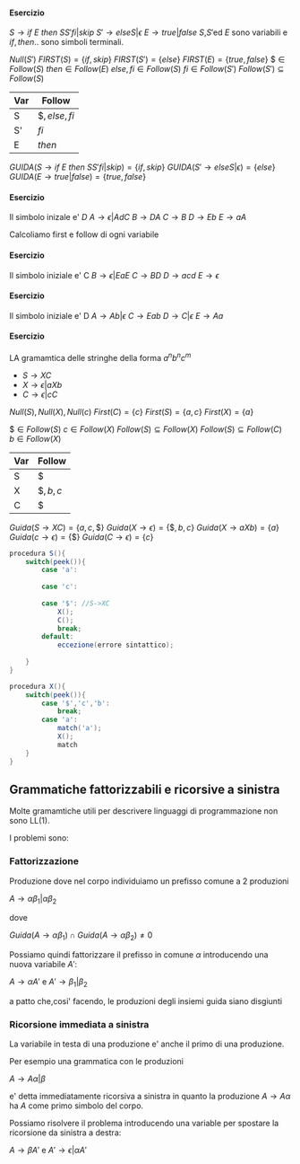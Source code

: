 #### Esercizio
$S\to if$ $E$ $then$ $SS'fi|skip$
$S'\to elseS |\epsilon$
$E\to true|false$
$S$,$S'$ed $E$ sono variabili e $if,then..$ sono simboli terminali.

$Null(S')$
$FIRST(S)=\{if,skip\}$
$FIRST(S')=\{else\}$
$FIRST(E)=\{true,false\}$
$\$\in Follow(S)$
$then\in Follow(E)$
$else,fi\in Follow(S)$
$fi\in Follow(S')$
$Follow(S')\subseteq Follow(S)$

Var|Follow
--|--
S|$\$,else,fi$
S'|$fi$
E|$then$

$GUIDA(S\to if$ $E$ $then$ $SS'fi|skip)=\{if,skip\}$
$GUIDA(S'\to elseS |\epsilon)=\{else\}$
$GUIDA(E\to true|false)=\{true,false\}$

#### Esercizio

Il simbolo inizale e' $D$
$A\to \epsilon |AdC$
$B\to DA$
$C\to B$
$D\to Eb$
$E\to aA$

Calcoliamo first e follow di ogni variabile 

#### Esercizio

Il simbolo iniziale e' C
$B\to \epsilon|EaE$
$C\to BD$
$D\to acd$
$E\to \epsilon$

#### Esercizio

Il simbolo iniziale e' D
$A\to Ab|\epsilon$
$C\to Eab$
$D\to C|\epsilon$
$E\to Aa$

#### Esercizio
LA gramamtica delle stringhe della forma $a^nb^nc^m$
- $S\to XC$
- $X\to \epsilon|aXb$
- $C\to \epsilon|cC$

$Null(S),Null(X),Null(c)$
$First(C)=\{c\}$
$First(S)=\{a,c\}$
$First(X)=\{a\}$

$\$\in Follow(S)$
$c\in Follow(X)$
$Follow(S)\subseteq Follow(X)$
$Follow(S)\subseteq Follow(C)$
$b\in Follow(X)$

Var|Follow
--|--
S|$\$$
X|$\$,b,c$
C|$\$$

$Guida(S\to XC)=\{a,c,\$\}$
$Guida(X\to \epsilon)=\{\$,b,c\}$
$Guida(X\to aXb)=\{a\}$
$Guida(c\to \epsilon)=\{\$\}$
$Guida(C\to \epsilon)=\{c\}$

```java
procedura S(){
	switch(peek()){
		case 'a':
		
		case 'c':
		
		case '$': //S->XC
			X();
			C();
			break;
		default:
			eccezione(errore sintattico);
		
	}
}
```

```java
procedura X(){
	switch(peek()){
		case '$','c','b':
			break;
		case 'a':
			match('a');
			X();
			match
	}
}
```

## Grammatiche fattorizzabili e ricorsive a sinistra
Molte gramamtiche utili per descrivere linguaggi di programmazione non sono LL(1).

I problemi sono:
### Fattorizzazione
Produzione dove nel corpo individuiamo un prefisso comune a 2 produzioni

$A \to \alpha \beta_1|\alpha \beta_2$

dove 

$Guida(A\to\alpha \beta_1)\cap Guida(A\to \alpha \beta_2)\ne 0$


Possiamo quindi fattorizzare il prefisso in comune $\alpha$ introducendo una nuova variabile $A'$:

$A\to \alpha A'$ e $A'\to \beta_1|\beta_2$

a patto che,cosi' facendo, le produzioni degli insiemi guida siano disgiunti

### Ricorsione immediata a sinistra

La variabile in testa di una produzione e' anche il primo di una produzione.

Per esempio una grammatica con le produzioni

$A\to A\alpha|\beta$

e' detta immediatamente ricorsiva a sinistra in quanto la produzione $A\to A\alpha$ ha $A$ come primo simbolo del corpo.

Possiamo risolvere il problema introducendo una variable per spostare la ricorsione da sinistra a destra:

$A\to \beta A'$ e $A'\to \epsilon|\alpha A'$